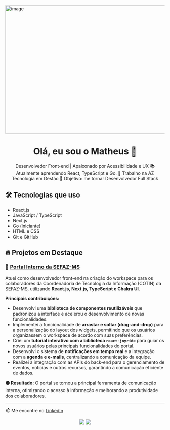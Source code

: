 <img width="1590" height="406" alt="image" src="https://github.com/user-attachments/assets/50434b62-a0a8-4e12-b3b9-dba13871bc07" />

<h1 align="center">Olá, eu sou o Matheus 👋</h1>

<p align="center">
  Desenvolvedor Front-end | Apaixonado por Acessibilidade e UX
  📚 Atualmente aprendendo React, TypeScript e Go.  
  💼 Trabalho na AZ Tecnologia em Gestão  
  🎯 Objetivo: me tornar Desenvolvedor Full Stack
</p>

## 🛠️ Tecnologias que uso
- React.js
- JavaScript / TypeScript
- Next.js
- Go (iniciante)
- HTML e CSS
- Git e GitHub

## 🔥 Projetos em Destaque

### 🧩 [Portal Interno da SEFAZ-MS](https://portal-cotin.ms.gov.br/workspace/home)

Atuei como desenvolvedor front-end na criação do workspace para os colaboradores da Coordenadoria de Tecnologia da Informação (COTIN) da SEFAZ-MS, utilizando **React.js, Next.js, TypeScript e Chakra UI**.

**Principais contribuições:**
- Desenvolvi uma **biblioteca de componentes reutilizáveis** que padronizou a interface e acelerou o desenvolvimento de novas funcionalidades.
- Implementei a funcionalidade de **arrastar e soltar (drag-and-drop)** para a personalização do layout dos widgets, permitindo que os usuários organizassem o workspace de acordo com suas preferências.
- Criei um **tutorial interativo com a biblioteca `react-joyride`** para guiar os novos usuários pelas principais funcionalidades do portal.
- Desenvolvi o sistema de **notificações em tempo real** e a integração com a **agenda e e-mails**, centralizando a comunicação da equipe.
- Realizei a integração com as APIs do back-end para o gerenciamento de eventos, notícias e outros recursos, garantindo a comunicação eficiente de dados.

**🟢 Resultado:** O portal se tornou a principal ferramenta de comunicação interna, otimizando o acesso à informação e melhorando a produtividade dos colaboradores.

---

📫 Me encontre no [LinkedIn](https://www.linkedin.com/in/4matheuslemes/)

<p align="center">
  <img src="https://github-readme-stats.vercel.app/api?username=matheuslemess&show_icons=true&theme=dracula" />
  <img src="https://github-readme-stats.vercel.app/api/top-langs/?username=matheuslemess&layout=compact&theme=dracula" />
</p>

